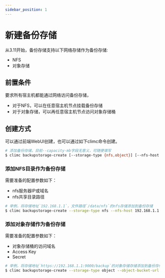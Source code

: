 ```yaml
---
sidebar_position: 1
---
```


# 新建备份存储

从3.11开始，备份存储支持以下网络存储作为备份存储:

* NFS
* 对象存储

## 前置条件

要求所有宿主机都能通过网络访问备份存储，
* 对于NFS，可以在任意宿主机节点挂载备份存储
* 对于对象存储，可以再任意宿主机节点访问对象存储桶

## 创建方式

可以通过前端WebUI创建，也可以通过如下climc命令创建。

```bash
# 添加备份存储，目前--capacity-mb字段无意义，可随便填写
$ climc backupstorage-create [--storage-type {nfs,object}] [--nfs-host NFS_HOST] [--nfs-shared-dir NFS_SHARED_DIR] [--object-bucket-url OBJECT_BUCKET_URL] [--object-access-key OBJECT_ACCESS_KEY] [--object-secret OBJECT_SECRET] [--capacity-mb CAPACITY_MB] [--help] [--description <DESCRIPTION>] <NAME>
```

### 添加NFS目录作为备份存储

需要准备的配置参数如下：
* nfs服务器IP或域名
* nfs共享目录路径

```bash
# 举例，将存储地址`192.168.1.1`，文件路径`/data/nfs`的nfs存储添加到备份存储
$ climc backupstorage-create --storage-type nfs --nfs-host 192.168.1.1 --nfs-shared-dir /data/nfs --capacity-mb 100000 nfs-backupstore
```

### 添加对象存储作为备份存储

需要准备的配置参数如下：
* 对象存储桶的访问域名
* Access Key
* Secret

```bash
# 举例，将存储地址`https://192.168.1.1:9000/backup`的对象存储存储添加到备份存储
$ climc backupstorage-create --storage-type object --object-bucket-url https://192.168.1.1:9000/backup --object-access-key ACCESSKEY --object-secret SECRET --capacity-mb 100000 object-backupstore
```